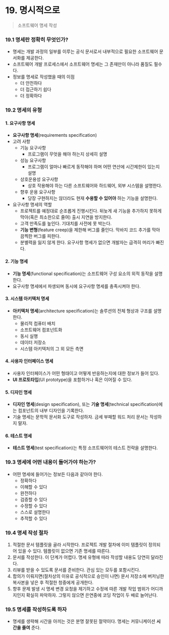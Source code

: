 # 19. 명시적으로

> 소프트웨어 명세 작성



### 19.1 명세란 정확히 무엇인가?

- 명세는 개발 과정의 일부를 이루는 공식 문서로서 내부적으로 필요한 소프트웨어 문서화를 제공한다.
- 소프트웨어 개발 프로세스에서 소프트웨어 명세는 그 존재만이 아니라 품질도 필수다.
- 정보를 명세로 작성했을 때의 이점
  - 더 안전하다
  - 더 접근하기 쉽다
  - 더 정확하다



### 19.2 명세의 유형

#### 1. 요구사항 명세

- **요구사항 명세**(requirements specification)
- 고려 사항
  - 기능 요구사항
    - 프로그램이 무엇을 해야 하는지 상세히 설명
  - 성능 요구사항
    - 프로그램이 얼마나 빠르게 동작해야 하며 어떤 연산에 시간제한이 있는지 설명
  - 상호운용성 요구사항
    - 상호 작용해야 하는 다른 소프트웨어와 하드웨어, 외부 시스템을 설명한다.
  - 향후 운용 요구사항
    - 당장 구현하지는 않더라도 현재 **수용할 수 있어야** 하는 기능을 설명한다.
- 요구사항 명세의 역할
  - 프로젝트를 예정대로 순조롭게 진행시킨다. 뒤늦게 새 기능을 추가하지 못하게 막아(혹은 최소한으로 줄여) 출시 지연을 방지한다.
  - 고객 만족도를 높인다. 기대치를 사전에 못 박는다.
  - **기능 변형**(feature creep)을 제한해 버그를 줄인다. 막바지 코드 추가를 막아 끔찍한 버그를 피한다.
  - 분별력을 잃지 않게 한다. 요구사항 명세가 없으면 개발자는 급격히 머리가 빠진다.

#### 2. 기능 명세

- **기능 명세**(functional specification)는 소프트웨어 구성 요소의 외적 동작을 설명한다.
- 요구사항 명세에서 파생되며 동시에 요구사항 명세를 충족시켜야 한다.

#### 3. 시스템 아키텍처 명세

- **아키텍처 명세**(architecture specification)는 솔루션의 전체 형상과 구조를 설명한다.
  - 물리적 컴퓨터 배치
  - 소프트웨어 컴포넌트화
  - 동시 실행
  - 데이터 저장소
  - 시스템 아키텍처의 그 외 모든 측면

#### 4. 사용자 인터페이스 명세

- 사용자 인터페이스가 어떤 형태이고 어떻게 반응하는지에 대한 정보가 들어 있다.
- **UI 프로토타입**(UI prototype)을 포함하거나 혹은 이어질 수 있다.

#### 5. 디자인 명세

- **디자인 명세**(design specification), 또는 **기술 명세**(technical specification)에는 컴포넌트의 내부 디자인을 기록한다.
- 기술 명세는 문학적 문서화 도구로 작성하자. 금세 부패할 워드 처리 문서는 작성하지 말자.

#### 6. 테스트 명세

- **테스트 명세**(test specification)는 특정 소프트웨어의 테스트 전략을 설명한다.



### 19.3 명세에 어떤 내용이 들어가야 하는가?

- 어떤 명세에 들어가는 정보든 다음과 같아야 한다.
  - 정확하다
  - 이해할 수 있다
  - 완전하다
  - 검증할 수 있다
  - 수정할 수 있다
  - 스스로 설명한다
  - 추적할 수 있다



### 19.4 명세 작성 절차

1. 적절한 문서 템플릿을 골라 시작한다. 프로젝트 개발 절차에 이미 템플릿이 정의되어 있을 수 있다. 템플릿이 없으면 기존 명세를 따른다.
2. 문서를 작성한다. 이 단계가 어렵다. 명세 유형에 따라 작성할 내용도 당연히 달라진다.
3. 리뷰를 받을 수 있도록 문서를 준비한다. 관심 있는 모두를 포함시킨다.
4. 합의가 이뤄지면(절차상의 이유로 공식적으로 승인이 나면) 문서 저장소에 버저닝한 복사본을 넣은 후 적절한 청중에게 공개한다.
5. 향후 문제 발생 시 명세 변경 요청을 제기하고 수정에 따른 개발 작업 범위가 어디까지인지 확실히 파악하자. 그렇지 않으면 은연중에 코딩 작업이 두 배로 늘어난다.



### 19.5 명세를 작성하도록 하자

- 명세를 생략해 시간을 아끼는 것은 분명 잘못된 절약이다. 명세는 커뮤니케이션 **시간을 줄여** 준다.


